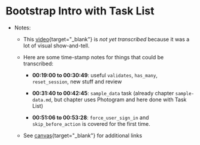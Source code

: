 # Bootstrap Intro with Task List 

- Notes:

  - This [video](https://uchicago.hosted.panopto.com/Panopto/Pages/Viewer.aspx?id=55bc76ba-3435-43de-b928-aeed0110a3d5){target="_blank"} is *not yet transcribed* because it was a lot of visual show-and-tell.

  - Here are some time-stamp notes for things that could be transcribed:

    - **00:19:00 to 00:30:49**: useful `validates`, `has_many`, `reset_session`, new stuff and review

    - **00:31:40 to 00:42:45**: `sample_data` task (already chapter `sample-data.md`, but chapter uses Photogram and here done with Task List)

    - **00:51:06 to 00:53:28**: `force_user_sign_in` and `skip_before_action` is covered for the first time.   

  - See [canvas](https://canvas.uchicago.edu/courses/41147/assignments/465892){target="_blank"} for additional links

    